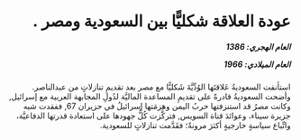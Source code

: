 <h1 dir="rtl">عودة العلاقة شكليًّا بين السعودية ومصر .</h1>

<h5 dir="rtl">العام الهجري:  1386

العام الميلادي: 1966

</h5>

<p dir="rtl">استأنفت السعوديةُ عَلاقتَها الوُدِّيَّةَ شَكليًّا مع مصر بعد تقديمِ تنازلاتٍ من عبدالناصر. وأضحت السعوديةُ قادرةً على  تقديمِ المساعدة الماليَّة لدُولِ المجابهة العربية مع إسرائيل, وكانت مصرُ قد استنزفتها حربُ اليمن وهزمَتها إسرائيلُ في حزيران 67, ففقدت شبه جزيرة سيناء، وعوائدَ قناة السويس, فتركَّزت كُلُّ جهودها على استعادة قدرتها الدفاعيَّة، واتِّباع سياسةٍ خارجيةٍ أكثرَ مرونةً؛ فقَدَّمت تنازلاتٍ للسعودية.</p></br>
